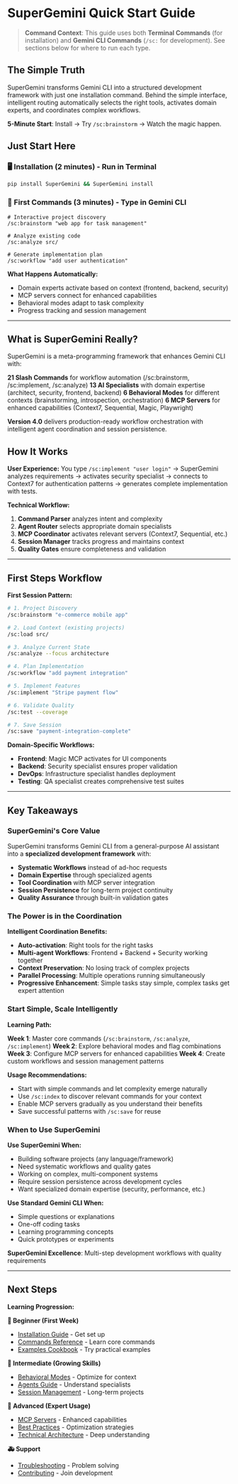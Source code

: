 # SuperGemini Quick Start Guide

> **Command Context**: This guide uses both **Terminal Commands** (for installation) and **Gemini CLI Commands** (`/sc:` for development). See sections below for where to run each type.

## The Simple Truth

SuperGemini transforms Gemini CLI into a structured development framework with just one installation command. Behind the simple interface, intelligent routing automatically selects the right tools, activates domain experts, and coordinates complex workflows.

**5-Minute Start**: Install → Try `/sc:brainstorm` → Watch the magic happen.

## Just Start Here

### 🖥️ Installation (2 minutes) - Run in Terminal
```bash
pip install SuperGemini && SuperGemini install
```

### 💬 First Commands (3 minutes) - Type in Gemini CLI
```
# Interactive project discovery
/sc:brainstorm "web app for task management"

# Analyze existing code
/sc:analyze src/

# Generate implementation plan
/sc:workflow "add user authentication"
```

**What Happens Automatically:**
- Domain experts activate based on context (frontend, backend, security)
- MCP servers connect for enhanced capabilities
- Behavioral modes adapt to task complexity
- Progress tracking and session management

---

## What is SuperGemini Really?

SuperGemini is a meta-programming framework that enhances Gemini CLI with:

**21 Slash Commands** for workflow automation (/sc:brainstorm, /sc:implement, /sc:analyze)
**13 AI Specialists** with domain expertise (architect, security, frontend, backend)
**6 Behavioral Modes** for different contexts (brainstorming, introspection, orchestration)
**6 MCP Servers** for enhanced capabilities (Context7, Sequential, Magic, Playwright)

**Version 4.0** delivers production-ready workflow orchestration with intelligent agent coordination and session persistence.

## How It Works

**User Experience:**
You type `/sc:implement "user login"` → SuperGemini analyzes requirements → activates security specialist → connects to Context7 for authentication patterns → generates complete implementation with tests.

**Technical Workflow:**
1. **Command Parser** analyzes intent and complexity
2. **Agent Router** selects appropriate domain specialists
3. **MCP Coordinator** activates relevant servers (Context7, Sequential, etc.)
4. **Session Manager** tracks progress and maintains context
5. **Quality Gates** ensure completeness and validation

---

## First Steps Workflow

**First Session Pattern:**
```bash
# 1. Project Discovery
/sc:brainstorm "e-commerce mobile app"

# 2. Load Context (existing projects)
/sc:load src/

# 3. Analyze Current State
/sc:analyze --focus architecture

# 4. Plan Implementation
/sc:workflow "add payment integration"

# 5. Implement Features
/sc:implement "Stripe payment flow"

# 6. Validate Quality
/sc:test --coverage

# 7. Save Session
/sc:save "payment-integration-complete"
```

**Domain-Specific Workflows:**
- **Frontend**: Magic MCP activates for UI components
- **Backend**: Security specialist ensures proper validation
- **DevOps**: Infrastructure specialist handles deployment
- **Testing**: QA specialist creates comprehensive test suites

---

## Key Takeaways

### SuperGemini's Core Value

SuperGemini transforms Gemini CLI from a general-purpose AI assistant into a **specialized development framework** with:

- **Systematic Workflows** instead of ad-hoc requests
- **Domain Expertise** through specialized agents
- **Tool Coordination** with MCP server integration
- **Session Persistence** for long-term project continuity
- **Quality Assurance** through built-in validation gates

### The Power is in the Coordination

**Intelligent Coordination Benefits:**

- **Auto-activation**: Right tools for the right tasks
- **Multi-agent Workflows**: Frontend + Backend + Security working together
- **Context Preservation**: No losing track of complex projects
- **Parallel Processing**: Multiple operations running simultaneously
- **Progressive Enhancement**: Simple tasks stay simple, complex tasks get expert attention

### Start Simple, Scale Intelligently

**Learning Path:**

**Week 1**: Master core commands (`/sc:brainstorm`, `/sc:analyze`, `/sc:implement`)
**Week 2**: Explore behavioral modes and flag combinations
**Week 3**: Configure MCP servers for enhanced capabilities
**Week 4**: Create custom workflows and session management patterns

**Usage Recommendations:**
- Start with simple commands and let complexity emerge naturally
- Use `/sc:index` to discover relevant commands for your context
- Enable MCP servers gradually as you understand their benefits
- Save successful patterns with `/sc:save` for reuse

### When to Use SuperGemini

**Use SuperGemini When:**
- Building software projects (any language/framework)
- Need systematic workflows and quality gates
- Working on complex, multi-component systems
- Require session persistence across development cycles
- Want specialized domain expertise (security, performance, etc.)

**Use Standard Gemini CLI When:**
- Simple questions or explanations
- One-off coding tasks
- Learning programming concepts
- Quick prototypes or experiments

**SuperGemini Excellence**: Multi-step development workflows with quality requirements

---

## Next Steps

**Learning Progression:**

**🌱 Beginner (First Week)**
- [Installation Guide](installation.md) - Get set up
- [Commands Reference](../User-Guide/commands.md) - Learn core commands
- [Examples Cookbook](../Reference/examples-cookbook.md) - Try practical examples

**🌿 Intermediate (Growing Skills)**
- [Behavioral Modes](../User-Guide/modes.md) - Optimize for context
- [Agents Guide](../User-Guide/agents.md) - Understand specialists
- [Session Management](../User-Guide/session-management.md) - Long-term projects

**🌲 Advanced (Expert Usage)**
- [MCP Servers](../User-Guide/mcp-servers.md) - Enhanced capabilities
- [Best Practices](../Reference/quick-start-practices.md) - Optimization strategies
- [Technical Architecture](../Developer-Guide/technical-architecture.md) - Deep understanding

**🚑 Support**
- [Troubleshooting](../Reference/troubleshooting.md) - Problem solving
- [Contributing](../Developer-Guide/contributing-code.md) - Join development
